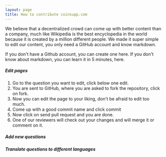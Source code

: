 ```yaml
---
layout: page
title: How to contribute coinsupp.com
---
```




We believe that a decentralized crowd can come up with better content than a company, much like Wikipedia is the best encyclopedia in the world because it is created by a million different people. We made it super simple to edit our content, you only need a GitHub account and know markdown.

If you don't have a Github account, you can create one here.
If you don't know about markdown, you can learn it in 5 minutes, here.


##### Edit pages
1. Go to the question you want to edit, click below one edit.
2. You are sent to GitHub, where you are asked to fork the repository, click on fork.
3. Now you can edit the page to your liking, don't be afraid to edit too much.
4. Come up with a good commit name and click commit
5. Now click on send pull request and you are done.
6. One of our reviewers will check out your changes and will merge it or comment on it.

##### Add new questions

##### Translate questions to different languages
